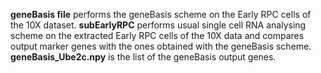 **geneBasis file** performs the geneBasis scheme on the Early RPC cells of the 10X dataset. **subEarlyRPC** performs usual single cell RNA analysing scheme on the extracted Early RPC cells of the 10X data and compares output marker genes with the ones obtained with the geneBasis scheme. **geneBasis_Ube2c.npy** is the list of the geneBasis output genes. 
